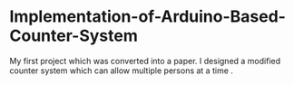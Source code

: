 # Implementation-of-Arduino-Based-Counter-System
My first project which was converted into a paper. I designed a modified counter system which can allow multiple persons at a time . 
